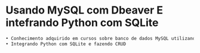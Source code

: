 # Usando MySQL com Dbeaver E intefrando Python com SQLite

```sh
• Conhecimento adquirido em cursos sobre banco de dados MySQL utilizando o DBeaver com os comandos SQL CRUD: DDL, DQL e DML
• Integrando Python com SQLite e fazendo CRUD

```
